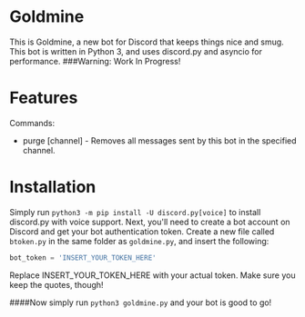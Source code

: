 # Goldmine
This is Goldmine, a new bot for Discord that keeps things nice and smug.
This bot is written in Python 3, and uses discord.py and asyncio for performance.
###Warning: Work In Progress!

# Features
Commands:
 - purge [channel] - Removes all messages sent by this bot in the specified channel.

# Installation
Simply run `python3 -m pip install -U discord.py[voice]` to install discord.py with voice support.
Next, you'll need to create a bot account on Discord and get your bot authentication token. Create a new file called `btoken.py` in the same folder as `goldmine.py`, and insert the following:
```python
bot_token = 'INSERT_YOUR_TOKEN_HERE'
```
Replace INSERT_YOUR_TOKEN_HERE with your actual token. Make sure you keep the quotes, though!

####Now simply run `python3 goldmine.py` and your bot is good to go!
